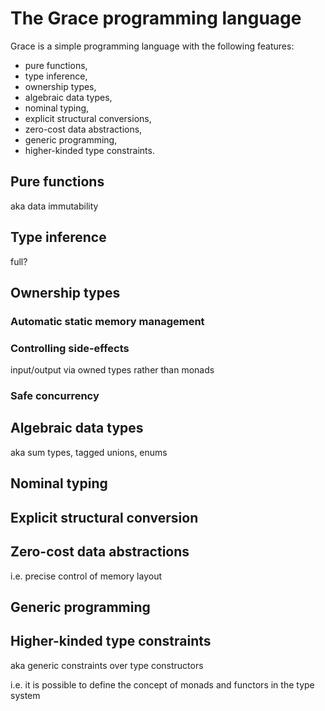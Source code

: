# The Grace programming language

Grace is a simple programming language with the following features:

- pure functions,
- type inference,
- ownership types,
- algebraic data types,
- nominal typing,
- explicit structural conversions,
- zero-cost data abstractions,
- generic programming,
- higher-kinded type constraints.


## Pure functions

aka data immutability


## Type inference

full?


## Ownership types

### Automatic static memory management

### Controlling side-effects

input/output via owned types rather than monads

### Safe concurrency


## Algebraic data types

aka sum types, tagged unions, enums


## Nominal typing


## Explicit structural conversion


## Zero-cost data abstractions

i.e. precise control of memory layout


## Generic programming


## Higher-kinded type constraints

aka generic constraints over type constructors

i.e. it is possible to define the concept of monads and functors in the type system

